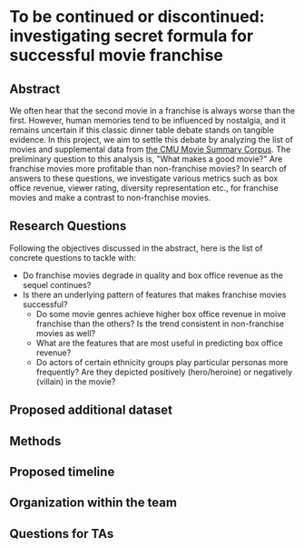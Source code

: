 # To be continued or discontinued: investigating secret formula for successful movie franchise

## Abstract
We often hear that the second movie in a franchise is always worse than the first. However, human memories tend to be influenced by nostalgia, and it remains uncertain if this classic dinner table debate stands on tangible evidence. In this project, we aim to settle this debate by analyzing the list of movies and supplemental data from [the CMU Movie Summary Corpus](https://www.cs.cmu.edu/~ark/personas/). The preliminary question to this analysis is, "What makes a good movie?" Are franchise movies more profitable than non-franchise movies? In search of answers to these questions, we investigate various metrics such as box office revenue, viewer rating, diversity representation etc., for franchise movies and make a contrast to non-franchise movies.

## Research Questions
Following the objectives discussed in the abstract, here is the list of concrete questions to tackle with:

* Do franchise movies degrade in quality and box office revenue as the sequel continues?
* Is there an underlying pattern of features that makes franchise movies successful?
  * Do some movie genres achieve higher box office revenue in moive franchise than the others? Is the trend consistent in non-franchise movies as well?
  * What are the features that are most useful in predicting box office revenue?
  * Do actors of certain ethnicity groups play particular personas more frequently? Are they depicted positively (hero/heroine) or negatively (villain) in the movie?
  
## Proposed additional dataset


## Methods

## Proposed timeline

## Organization within the team

## Questions for TAs